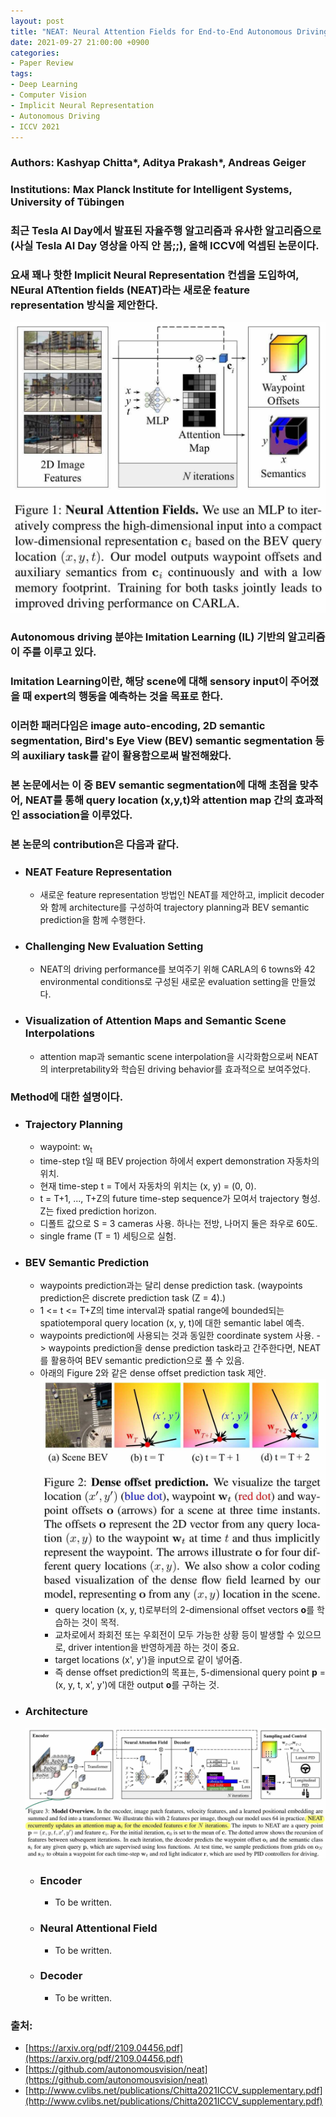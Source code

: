 ```yaml
---
layout: post
title: "NEAT: Neural Attention Fields for End-to-End Autonomous Driving (ICCV 2021)"
date: 2021-09-27 21:00:00 +0900
categories:
- Paper Review
tags:
- Deep Learning
- Computer Vision
- Implicit Neural Representation
- Autonomous Driving
- ICCV 2021
---
```


### **Authors: Kashyap Chitta\*, Aditya Prakash\*, Andreas Geiger**
### **Institutions: Max Planck Institute for Intelligent Systems, University of Tübingen**

### 최근 Tesla AI Day에서 발표된 자율주행 알고리즘과 유사한 알고리즘으로 (사실 Tesla AI Day 영상을 아직 안 봄;;), 올해 ICCV에 억셉된 논문이다.
### 요새 꽤나 핫한 Implicit Neural Representation 컨셉을 도입하여, NEural ATtention fields (NEAT)라는 새로운 feature representation 방식을 제안한다.

![Overview](/imgs/NEAT/File.jpg)
### Autonomous driving 분야는 Imitation Learning (IL) 기반의 알고리즘이 주를 이루고 있다.
### Imitation Learning이란, 해당 scene에 대해 sensory input이 주어졌을 때 expert의 행동을 예측하는 것을 목표로 한다.
### 이러한 패러다임은 image auto-encoding, 2D semantic segmentation, Bird's Eye View (BEV) semantic segmentation 등의 auxiliary task를 같이 활용함으로써 발전해왔다.
### 본 논문에서는 이 중 BEV semantic segmentation에 대해 초점을 맞추어, NEAT를 통해 query location (x,y,t)와 attention map 간의 효과적인 association을 이루었다.
### 본 논문의 contribution은 다음과 같다.
- ### NEAT Feature Representation

  - 새로운 feature representation 방법인 NEAT를 제안하고, implicit decoder와 함께 architecture를 구성하여 trajectory planning과 BEV semantic prediction을 함께 수행한다.

- ### Challenging New Evaluation Setting
  - NEAT의 driving performance를 보여주기 위해 CARLA의 6 towns와 42 environmental conditions로 구성된 새로운 evaluation setting을 만들었다.

- ### Visualization of Attention Maps and Semantic Scene Interpolations
  - attention map과 semantic scene interpolation을 시각화함으로써 NEAT의 interpretability와 학습된 driving behavior를 효과적으로 보여주었다.


### Method에 대한 설명이다.
- ### Trajectory Planning
  - waypoint: w<sub>t</sub>
  - time-step t일 때 BEV projection 하에서 expert demonstration 자동차의 위치.
  - 현재 time-step t = T에서 자동차의 위치는 (x, y) = (0, 0).
  - t = T+1, ..., T+Z의 future time-step sequence가 모여서 trajectory 형성. Z는 fixed prediction horizon.
  - 디폴트 값으로 S = 3 cameras 사용. 하나는 전방, 나머지 둘은 좌우로 60도.
  - single frame (T = 1) 세팅으로 실험.

- ### BEV Semantic Prediction
  - waypoints prediction과는 달리 dense prediction task. (waypoints prediction은 discrete prediction task (Z = 4).)
  - 1 <= t <= T+Z의 time interval과 spatial range에 bounded되는 spatiotemporal query location (x, y, t)에 대한 semantic label 예측.
  - waypoints prediction에 사용되는 것과 동일한 coordinate system 사용. -> waypoints prediction을 dense prediction task라고 간주한다면, NEAT를 활용하여 BEV semantic prediction으로 풀 수 있음.
  - 아래의 Figure 2와 같은 dense offset prediction task 제안.
  ![Dense offset prediction](/imgs/NEAT/File%20(1).jpg)
    - query location (x, y, t)로부터의 2-dimensional offset vectors **o**를 학습하는 것이 목적.
    - 교차로에서 좌회전 또는 우회전이 모두 가능한 상황 등이 발생할 수 있으므로, driver intention을 반영하게끔 하는 것이 중요.
    - target locations (x', y')을 input으로 같이 넣어줌.
    - 즉 dense offset prediction의 목표는, 5-dimensional query point **p** = (x, y, t, x', y')에 대한 output **o**를 구하는 것.

- ### Architecture
  ![Architecture](/imgs/NEAT/File%20(2).jpg)
  - ### Encoder
    - To be written.
  - ### Neural Attentional Field
    - To be written.
  - ### Decoder
    - To be written.


### 출처:
- [https://arxiv.org/pdf/2109.04456.pdf](https://arxiv.org/pdf/2109.04456.pdf)
- [https://github.com/autonomousvision/neat](https://github.com/autonomousvision/neat)
- [http://www.cvlibs.net/publications/Chitta2021ICCV_supplementary.pdf](http://www.cvlibs.net/publications/Chitta2021ICCV_supplementary.pdf)

